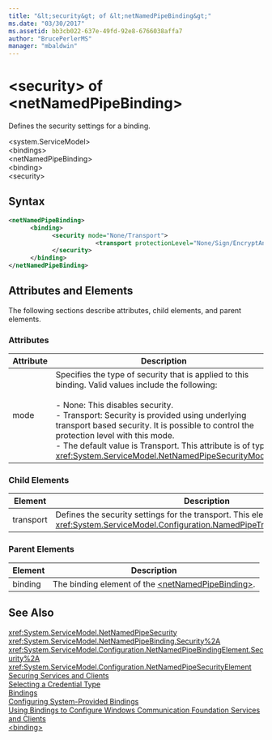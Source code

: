 ```yaml
---
title: "&lt;security&gt; of &lt;netNamedPipeBinding&gt;"
ms.date: "03/30/2017"
ms.assetid: bb3cb022-637e-49fd-92e8-6766038affa7
author: "BrucePerlerMS"
manager: "mbaldwin"
---
```

# &lt;security&gt; of &lt;netNamedPipeBinding&gt;
Defines the security settings for a binding.  
  
 \<system.ServiceModel>  
\<bindings>  
\<netNamedPipeBinding>  
\<binding>  
\<security>  
  
## Syntax  
  
```xml  
<netNamedPipeBinding>  
      <binding>  
            <security mode="None/Transport">  
                        <transport protectionLevel="None/Sign/EncryptAndSign" />  
            </security>  
      </binding>  
</netNamedPipeBinding>  
```  
  
## Attributes and Elements  
 The following sections describe attributes, child elements, and parent elements.  
  
### Attributes  
  
|Attribute|Description|  
|---------------|-----------------|  
|mode|Specifies the type of security that is applied to this binding. Valid values include the following:<br /><br /> -   None: This disables security.<br />-   Transport: Security is provided using underlying transport based security. It is possible to control the protection level with this mode.<br />-   The default value is Transport. This attribute is of type <xref:System.ServiceModel.NetNamedPipeSecurityMode>.|  
  
### Child Elements  
  
|Element|Description|  
|-------------|-----------------|  
|transport|Defines the security settings for the transport. This element is of type <xref:System.ServiceModel.Configuration.NamedPipeTransportSecurityElement>.|  
  
### Parent Elements  
  
|Element|Description|  
|-------------|-----------------|  
|binding|The binding element of the [\<netNamedPipeBinding>](../../../../../docs/framework/configure-apps/file-schema/wcf/netnamedpipebinding.md).|  
  
## See Also  
 <xref:System.ServiceModel.NetNamedPipeSecurity>  
 <xref:System.ServiceModel.NetNamedPipeBinding.Security%2A>  
 <xref:System.ServiceModel.Configuration.NetNamedPipeBindingElement.Security%2A>  
 <xref:System.ServiceModel.Configuration.NetNamedPipeSecurityElement>  
 [Securing Services and Clients](../../../../../docs/framework/wcf/feature-details/securing-services-and-clients.md)  
 [Selecting a Credential Type](../../../../../docs/framework/wcf/feature-details/selecting-a-credential-type.md)  
 [Bindings](../../../../../docs/framework/wcf/bindings.md)  
 [Configuring System-Provided Bindings](../../../../../docs/framework/wcf/feature-details/configuring-system-provided-bindings.md)  
 [Using Bindings to Configure Windows Communication Foundation Services and Clients](http://msdn.microsoft.com/library/bd8b277b-932f-472f-a42a-b02bb5257dfb)  
 [\<binding>](../../../../../docs/framework/misc/binding.md)

